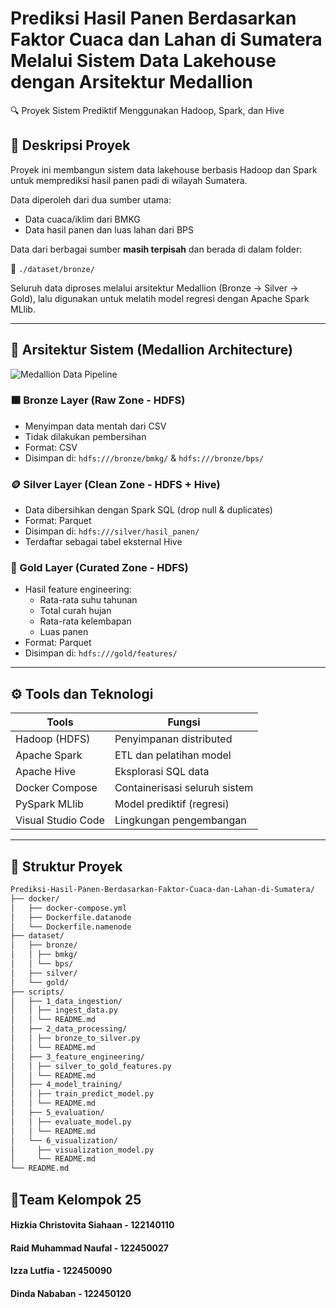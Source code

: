 # Prediksi Hasil Panen Berdasarkan Faktor Cuaca dan Lahan di Sumatera Melalui Sistem Data Lakehouse dengan Arsitektur Medallion

🔍 Proyek Sistem Prediktif Menggunakan Hadoop, Spark, dan Hive

## 📘 Deskripsi Proyek

Proyek ini membangun sistem data lakehouse berbasis Hadoop dan Spark untuk memprediksi hasil panen padi di wilayah Sumatera.

Data diperoleh dari dua sumber utama:

- Data cuaca/iklim dari BMKG
- Data hasil panen dan luas lahan dari BPS

Data dari berbagai sumber **masih terpisah** dan berada di dalam folder:

📂 `./dataset/bronze/`

Seluruh data diproses melalui arsitektur Medallion (Bronze → Silver → Gold), lalu digunakan untuk melatih model regresi dengan Apache Spark MLlib.

---

## 🧱 Arsitektur Sistem (Medallion Architecture)

![Medallion Data Pipeline](https://github.com/user-attachments/assets/a6773297-84d5-41c3-bed7-1c83a986d4bd)

### 🟫 Bronze Layer (Raw Zone - HDFS)

- Menyimpan data mentah dari CSV
- Tidak dilakukan pembersihan
- Format: CSV
- Disimpan di: `hdfs:///bronze/bmkg/` & `hdfs:///bronze/bps/`

### 🪙 Silver Layer (Clean Zone - HDFS + Hive)

- Data dibersihkan dengan Spark SQL (drop null & duplicates)
- Format: Parquet
- Disimpan di: `hdfs:///silver/hasil_panen/`
- Terdaftar sebagai tabel eksternal Hive

### 🏅 Gold Layer (Curated Zone - HDFS)

- Hasil feature engineering:
  - Rata-rata suhu tahunan
  - Total curah hujan
  - Rata-rata kelembapan
  - Luas panen
- Format: Parquet
- Disimpan di: `hdfs:///gold/features/`

---

## ⚙️ Tools dan Teknologi

| Tools              | Fungsi                        |
| ------------------ | ----------------------------- |
| Hadoop (HDFS)      | Penyimpanan distributed       |
| Apache Spark       | ETL dan pelatihan model       |
| Apache Hive        | Eksplorasi SQL data           |
| Docker Compose     | Containerisasi seluruh sistem |
| PySpark MLlib      | Model prediktif (regresi)     |
| Visual Studio Code | Lingkungan pengembangan       |

---

## 📁 Struktur Proyek

```bash
Prediksi-Hasil-Panen-Berdasarkan-Faktor-Cuaca-dan-Lahan-di-Sumatera/
├── docker/
│   ├── docker-compose.yml
│   ├── Dockerfile.datanode
│   └── Dockerfile.namenode
├── dataset/
│   ├── bronze/
│   │ ├── bmkg/
│   │ └── bps/
│   ├── silver/
│   └── gold/
├── scripts/
│   ├── 1_data_ingestion/
│   │ ├── ingest_data.py
│   │ └── README.md   
│   ├── 2_data_processing/
│   │ ├── bronze_to_silver.py
│   │ └── README.md
│   ├── 3_feature_engineering/
│   │ ├── silver_to_gold_features.py
│   │ └── README.md
│   ├── 4_model_training/
│   │ ├── train_predict_model.py
│   │ └── README.md
│   ├── 5_evaluation/
│   │ ├── evaluate_model.py
│   │ └── README.md
│   └── 6_visualization/
│     ├── visualization_model.py
│     └── README.md
└── README.md
```

## 👯Team Kelompok 25

#### Hizkia Christovita Siahaan - 122140110

#### Raid Muhammad Naufal - 122450027

#### Izza Lutfia - 122450090

#### Dinda Nababan - 122450120
